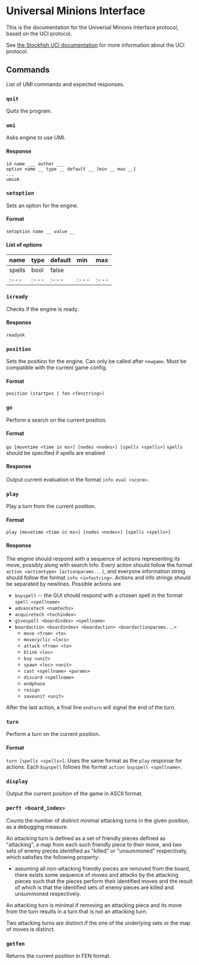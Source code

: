 # Universal Minions Interface

This is the documentation for the Universal Minions Interface protocol, based on the UCI protocol.

See [the Stockfish UCI documentation](https://official-stockfish.github.io/docs/stockfish-wiki/UCI-&-Commands.html) for more information about the UCI protocol.

## Commands

List of UMI commands and expected responses.

### `quit`
Quits the program.

### `umi`
Asks engine to use UMI.

#### Response
```
id name ___ author ___
option name __ type __ default __ [min __ max __]
...
umiok
```

### `setoption`
Sets an option for the engine.

#### Format
`setoption name __ value __`

#### List of options
| name | type | default | min | max |
|:---|:---|:---|:---|:---|
| spells | bool | false |  |  |
|:---|:---|:---|:---|:---|

### `isready`
Checks if the engine is ready.

#### Response
```
readyok
```

<!-- ### `newgame`
Indicates that the next positions are from a new game.

#### Format
`newgame <configstring>` -->

### `position`
Sets the position for the engine. Can only be called after `newgame`. Must be compatible with the current game config.

#### Format
`position (startpos | fen <fenstring>)`

### `go`
Perform a search on the current position.

#### Format
`go [movetime <time in ms>] [nodes <nodes>] [spells <spells>]` 
`spells` should be specified if spells are enabled

#### Response
Output current evaluation in the format `info eval <score>`.

### `play`
Play a turn from the current position.

#### Format
`play [movetime <time in ms>] [nodes <nodes>] [spells <spells>]`

#### Response 
The engine should respond with a sequence of actions representing its move, possibly along with search info. Every action should follow the format `action <actiontype> [actionparams...]`, and everyone information string should follow the format `info <infostring>`. Actions and info strings should be separated by newlines. Possible actions are

- `buyspell`
    -- the GUI should respond with a chosen spell in the format `spell <spellname>`
- `advancetech <numtechs>`
- `acquiretech <techindex>`
- `givespell <boardindex> <spellname>`
- `boardaction <boardindex> <boardaction> <boardactionparams...>`
    - `move <from> <to>`
    - `movecyclic <locs>`
    - `attack <from> <to>`
    - `blink <loc>`
    - `buy <unit>`
    - `spawn <loc> <unit>`
    - `cast <spellname> <params>`
    - `discard <spellname>`
    - `endphase`
    - `resign`
    - `saveunit <unit>`

After the last action, a final line `endturn` will signal the end of the turn.

### `turn`
Perform a turn on the current position.

#### Format
`turn [spells <spells>]`. Uses the same format as the `play` response for actions. Each `buyspell` follows the format `action buyspell <spellname>`.

### `display`
Output the current position of the game in ASCII format.

### `perft <board_index>`
Counts the number of distinct minimal attacking turns in the given position, as a debugging measure. 

An attacking turn is defined as a set of friendly pieces defined as "attacking", a map from each such friendly piece to their move, and two sets of enemy pieces identified as "killed" or "unsummoned" respectively, which satisfies the following property:
- assuming all non-attacking friendly pieces are removed from the board, there exists some sequence of moves and attacks by the attacking pieces such that the pieces perform their identified moves and the result of which is that the identified sets of enemy pieces are killed and unsummoned respectively.

An attacking turn is minimal if removing an attacking piece and its move from the turn results in a turn that is not an attacking turn.

Two attacking turns are distinct if the one of the underlying sets or the map of moves is distinct.

### `getfen`
Returns the current position in FEN format.